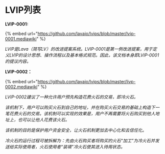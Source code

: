 # LVIP列表

**LVIP-0001:**

{% embed url="https://github.com/lavaio/lvips/blob/master/lvip-0001.mediawiki" %}

_LVIP是Lava（简写LV）的改进提案系统。LVIP-0001是第一例改进提案，用于定义LVIP的设计思想、操作流程以及基本格式规范。因此，该文档本身即LVIP-0001的提议内容。_

**LVIP-0002：**

{% embed url="https://github.com/lavaio/lvips/blob/master/livp-0002.mediawiki" %}

_LVIP-0002建议了一种允许用户预先构造花费火石的交易，即冷火石。_

_该机制下，用户可以购买火石到自己的地址，并在购买火石交易的基础上构造下一笔花费火石的交易。该机制可以实现的效果是，用户不再需要将火石购买到他人地址上，也可以让他人花费该火石。_

_该机制的目的是保护用户资金安全，让火石机制更加去中心化和去信任化。_

_冷火石的运行过程可被拆解为：先由火石购买者将购买的火石“加工”为冷火石并发送给实际使用者，火石使用者“装填”冷火石使其进入待用状态。_

